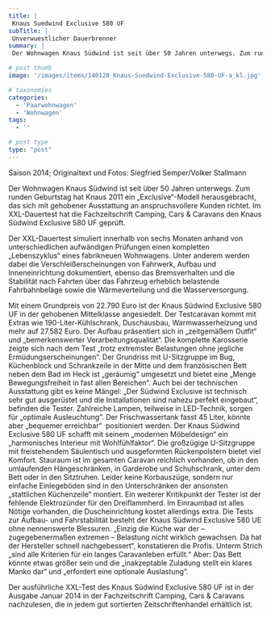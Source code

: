 ```yaml
---
title: |
 Knaus Suedwind Exclusive 580 UF
subTitle: |
 Unverwuestlicher Dauerbrenner
summary: |
 Der Wohnwagen Knaus Südwind ist seit über 50 Jahren unterwegs. Zum runden Geburtstag hat Knaus 2011 ein „Exclusive“-Modell herausgebracht, das sich mit gehobener Ausstattung an anspruchsvollere Kunden richtet. Im XXL-Dauertest hat die Fachzeitschrift Camping, Cars & Caravans den Knaus Südwind Exclusive 580 UF geprüft.

# post thumb
image: '/images/items/140120_Knaus-Suedwind-Exclusive-580-UF-a_kl.jpg'

# taxonomies
categories: 
  - 'Paarwohnwagen'
  - 'Wohnwagen'
tags:
  - ''

# post type
type: "post"
---
```


<!--[if gte mso 9]><xml> <w:WordDocument> <w:View>Normal</w:View> <w:Zoom>0</w:Zoom> <w:TrackMoves /> <w:TrackFormatting /> <w:HyphenationZone>21</w:HyphenationZone> <w:PunctuationKerning /> <w:ValidateAgainstSchemas /> <w:SaveIfXMLInvalid>false</w:SaveIfXMLInvalid> <w:IgnoreMixedContent>false</w:IgnoreMixedContent> <w:AlwaysShowPlaceholderText>false</w:AlwaysShowPlaceholderText> <w:DoNotPromoteQF /> <w:LidThemeOther>DE</w:LidThemeOther> <w:LidThemeAsian>X-NONE</w:LidThemeAsian> <w:LidThemeComplexScript>X-NONE</w:LidThemeComplexScript> <w:Compatibility> <w:BreakWrappedTables /> <w:SnapToGridInCell /> <w:WrapTextWithPunct /> <w:UseAsianBreakRules /> <w:DontGrowAutofit /> <w:SplitPgBreakAndParaMark /> <w:DontVertAlignCellWithSp /> <w:DontBreakConstrainedForcedTables /> <w:DontVertAlignInTxbx /> <w:Word11KerningPairs /> <w:CachedColBalance /> <w:UseFELayout /> </w:Compatibility> <m:mathPr> <m:mathFont m:val="Cambria Math" /> <m:brkBin m:val="before" /> <m:brkBinSub m:val="--" /> <m:smallFrac m:val="off" /> <m:dispDef /> <m:lMargin m:val="0" /> <m:rMargin m:val="0" /> <m:defJc m:val="centerGroup" /> <m:wrapIndent m:val="1440" /> <m:intLim m:val="subSup" /> <m:naryLim m:val="undOvr" /> </m:mathPr></w:WordDocument> </xml><![endif]-->Saison 2014; Originaltext und Fotos: Siegfried Semper/Volker Stallmann

<!--[if gte mso 10]> <style> /* Style Definitions */ table.MsoNormalTable {mso-style-name:"Normale Tabelle"; mso-tstyle-rowband-size:0; mso-tstyle-colband-size:0; mso-style-noshow:yes; mso-style-priority:99; mso-style-qformat:yes; mso-style-parent:""; mso-padding-alt:0cm 5.4pt 0cm 5.4pt; mso-para-margin-top:0cm; mso-para-margin-right:0cm; mso-para-margin-bottom:10.0pt; mso-para-margin-left:0cm; line-height:115%; mso-pagination:widow-orphan; font-size:11.0pt; font-family:"Calibri","sans-serif"; mso-ascii-font-family:Calibri; mso-ascii-theme-font:minor-latin; mso-hansi-font-family:Calibri; mso-hansi-theme-font:minor-latin;} </style> <![endif]-->

Der Wohnwagen Knaus Südwind ist seit über 50 Jahren unterwegs. Zum runden Geburtstag hat Knaus 2011 ein „Exclusive“-Modell herausgebracht, das sich mit gehobener Ausstattung an anspruchsvollere Kunden richtet. Im XXL-Dauertest hat die Fachzeitschrift Camping, Cars & Caravans den Knaus Südwind Exclusive 580 UF geprüft.

Der XXL-Dauertest simuliert innerhalb von sechs Monaten anhand von unterschiedlichen aufwändigen Prüfungen einen kompletten „Lebenszyklus“ eines fabrikneuen Wohnwagens. Unter anderem werden dabei die Verschleißerscheinungen von Fahrwerk, Aufbau und Inneneinrichtung dokumentiert, ebenso das Bremsverhalten und die Stabilität nach Fahrten über das Fahrzeug erheblich belastende Fahrbahnbeläge sowie die Wärmeverteilung und die Wasserversorgung.

Mit einem Grundpreis von 22.790 Euro ist der Knaus Südwind Exclusive 580 UF in der gehobenen Mittelklasse angesiedelt. Der Testcaravan kommt mit Extras wie 190-Liter-Kühlschrank, Duschausbau, Warmwasserheizung und mehr auf 27.582 Euro. Der Aufbau präsentiert sich in „zeitgemäßem Outfit“ und „bemerkenswerter Verarbeitungsqualität“. Die komplette Karosserie zeigte sich nach dem Test „trotz extremster Belastungen ohne jegliche Ermüdungserscheinungen“. Der Grundriss mit U-Sitzgruppe im Bug, Küchenblock und Schrankzeile in der Mitte und dem französischen Bett neben dem Bad im Heck ist „geräumig“ umgesetzt und bietet eine „Menge Bewegungsfreiheit in fast allen Bereichen“. Auch bei der technischen Ausstattung gibt es keine Mängel: „Der Südwind Exclusive ist technisch sehr gut ausgerüstet und die Installationen sind nahezu perfekt eingebaut“, befinden die Tester. Zahlreiche Lampen, teilweise in LED-Technik, sorgen für „optimale Ausleuchtung“. Der Frischwassertank fasst 45 Liter, könnte aber „bequemer erreichbar“<span style="mso-spacerun:yes">  </span>positioniert werden. Der Knaus Südwind Exclusive 580 UF schafft mit seinem „modernen Möbeldesign“ ein „harmonisches Interieur mit Wohlfühlfaktor“. Die großzügige U-Sitzgruppe mit freistehendem Säulentisch und ausgeformten Rückenpolstern bietet viel Komfort. Stauraum ist im gesamten Caravan reichlich vorhanden, ob in den umlaufenden Hängeschränken, in Garderobe und Schuhschrank, unter dem Bett oder in den Sitztruhen. Leider keine Korbauszüge, sondern nur einfache Einlegeböden sind in den Unterschränken der ansonsten „stattlichen Küchenzeile“ montiert. Ein weiterer Kritikpunkt der Tester ist der fehlende Elektrozünder für den Dreiflammherd. Im Einraumbad ist alles Nötige vorhanden, die Duscheinrichtung kostet allerdings extra. Die Tests zur Aufbau- und Fahrstabilität besteht der Knaus Südwind Exclusive 580 UE ohne nennenswerte Blessuren. „Einzig die Küche war der – zugegebenermaßen extremen – Belastung nicht wirklich gewachsen. Da hat der Hersteller schnell nachgebessert“, konstatieren die Profis. Unterm Strich „sind alle Kriterien für ein langes Caravanleben erfüllt.“ Aber: Das Bett könnte etwas größer sein und die „inakzeptable Zuladung stellt ein klares Manko dar“ und „erfordert eine optionale Auslastung“.

Der ausführliche XXL-Test des Knaus Südwind Exclusive 580 UF ist in der Ausgabe Januar 2014 in der Fachzeitschrift Camping, Cars & Caravans nachzulesen, die in jedem gut sortierten Zeitschriftenhandel erhältlich ist.